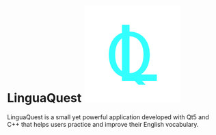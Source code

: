 # LinguaQuest ![Logo](./imagesREADME/lOGO.png)
LinguaQuest is a small yet powerful application developed with Qt5 and C++ that helps users practice and improve their English vocabulary.
